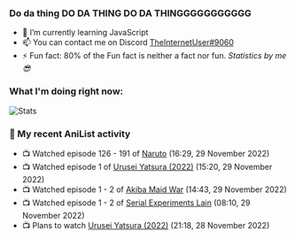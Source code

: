 ### Do da thing DO DA THING DO DA THINGGGGGGGGGGG

<!-- **TheInternetUser0/TheInternetUser0** is a ✨ _special_ ✨ repository because its `README.md` (this file) appears on your GitHub profile. -->


- 🌱 I’m currently learning JavaScript
- 📫 You can contact me on Discord [TheInternetUser#9060](https://discord.com/users/534117072796385300)
- ⚡ Fun fact: 80% of the Fun fact is neither a fact nor fun. _Statistics by me 😎_

### What I'm doing right now:
![Stats](https://discord.c99.nl/widget/theme-3/534117072796385300.png)

### 🌸 My recent AniList activity

<!-- ANILIST_ACTIVITY:start -->

-   📺 Watched episode 126 - 191 of [Naruto](https://anilist.co/anime/20) (16:29, 29 November 2022)
-   📺 Watched episode 1 of [Urusei Yatsura (2022)](https://anilist.co/anime/143277) (15:20, 29 November 2022)
-   📺 Watched episode 1 - 2 of [Akiba Maid War](https://anilist.co/anime/151379) (14:43, 29 November 2022)
-   📺 Watched episode 1 - 2 of [Serial Experiments Lain](https://anilist.co/anime/339) (08:10, 29 November 2022)
-   📺 Plans to watch [Urusei Yatsura (2022)](https://anilist.co/anime/143277) (21:18, 28 November 2022)

<!-- ANILIST_ACTIVITY:end -->
